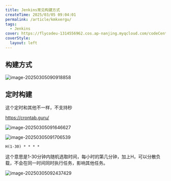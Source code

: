 ```yaml
---
title: Jenkins常见构建方式
createTime: 2025/03/05 09:04:01
permalink: /article/kmkxergu/
tags:
  - Jenkins
cover: https://flycodeu-1314556962.cos.ap-nanjing.myqcloud.com/codeCenterImg/logo.png
coverStyle:
  layout: left
---
```




## 构建方式

![image-20250305090918858](https://flycodeu-1314556962.cos.ap-nanjing.myqcloud.com/codeCenterImg/image-20250305090918858.png)



## 定时构建

这个定时和其他不一样，不支持秒

https://crontab.guru/

![image-20250305091646627](https://flycodeu-1314556962.cos.ap-nanjing.myqcloud.com/codeCenterImg/image-20250305091646627.png)

![image-20250305091706539](https://flycodeu-1314556962.cos.ap-nanjing.myqcloud.com/codeCenterImg/image-20250305091706539.png)

```
H(1-30) * * * *
```

这个意思是1-30分钟内随机选取时间，每小时的第几分钟，加上H，可以分散负载，不会在同一时间同时执行任务，影响其他任务。

![image-20250305092437429](https://flycodeu-1314556962.cos.ap-nanjing.myqcloud.com/codeCenterImg/image-20250305092437429.png)



